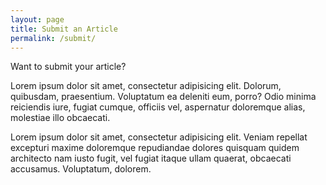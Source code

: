 ```yaml
---
layout: page
title: Submit an Article
permalink: /submit/
---
```


Want to submit your article?

Lorem ipsum dolor sit amet, consectetur adipisicing elit. Dolorum, quibusdam, praesentium. Voluptatum ea deleniti eum, porro? Odio minima reiciendis iure, fugiat cumque, officiis vel, aspernatur doloremque alias, molestiae illo obcaecati.

Lorem ipsum dolor sit amet, consectetur adipisicing elit. Veniam repellat excepturi maxime doloremque repudiandae dolores quisquam quidem architecto nam iusto fugit, vel fugiat itaque ullam quaerat, obcaecati accusamus. Voluptatum, dolorem.